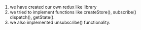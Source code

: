 1. we have created our own redux like library
2. we tried to implement functions like createStore(), subscribe() dispatch(), getState().
3. we also implemented unsubscribe() functionality.
